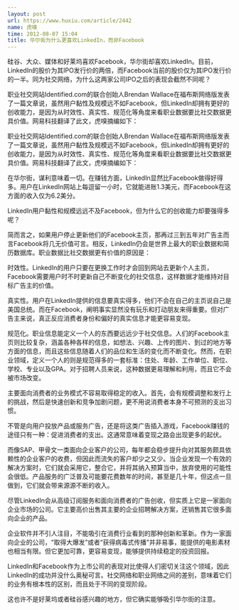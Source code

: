 ```yaml
---
layout: post
url: https://www.huxiu.com/article/2442
name: 虎嗅
time: 2012-08-07 15:04
title: 华尔街为什么更喜欢LinkedIn，而非Facebook
---
```

硅谷、大众、媒体和好莱坞喜欢Facebook，华尔街却喜欢LinkedIn。目前，LinkedIn的股价为其IPO发行价的两倍，而Facebook当前的股价仅为其IPO发行价的一半。同为社交网络，为什么这两家公司IPO之后的表现会截然不同呢？

职业社交网站Identified.com的联合创始人Brendan Wallace在福布斯网络版发表了一篇文章说，虽然用户黏性及规模远不如Facebook，但LinkedIn却拥有更好的创收能力，是因为从时效性、真实性、规范化等角度来看职业数据要比社交数据更具价值。网易科技翻译了此文，虎嗅摘编如下：

职业社交网站Identified.com的联合创始人Brendan Wallace在福布斯网络版发表了一篇文章说，虽然用户黏性及规模远不如Facebook，但LinkedIn却拥有更好的创收能力，是因为从时效性、真实性、规范化等角度来看职业数据要比社交数据更具价值。网易科技翻译了此文，虎嗅摘编如下：

在华尔街，谋利意味着一切。在赚钱方面，LinkedIn显然比Facebook做得好得多。用户在LinkedIn网站上每逗留一小时，它就能进账1.3美元，而Facebook在这方面的收入仅为6.2美分。

LinkedIn用户黏性和规模远远不及Facebook，但为什么它的创收能力却要强得多呢？

简而言之，如果用户停止更新他们的Facebook主页，那再过三到五年对广告主而言Facebook将几无价值可言。相反，LinkedIn仍会是世界上最大的职业数据和简历数据库。职业数据比社交数据更有价值的原因是：

时效性。LinkedIn的用户只要在更换工作时才会回到网站去更新个人主页，Facebook需要用户时不时更新自己不断变化的社交信息，这样数据才能维持对目标广告主的价值。

真实性。用户在LinkedIn提供的信息要真实得多，他们不会在自己的主页说自己是美国总统。而在Facebook，阐明事实显然没有玩乐和打动朋友来得重要。但对广告主来说，真正反应消费者身份和偏好的真实信息才能更容易变现。

规范化。职业信息能定义一个人的东西要远远少于社交信息。人们的Facebook主页则比较复杂，涵盖各种各样的信息，如想法、兴趣、上传的图片、到过的地方等方面的信息，而且这些信息随着人们的品位和生活的变化而不断变化。然而，在职业领域，定义一个人的则是规范得多的一套标准：住处、年龄、工作单位、职位、学校、专业以及GPA。对于招聘人员来说，这种数据更易理解和利用，而且它不会被市场改变。

主要面向消费者的业务模式不容易取得稳定的收入。首先，会有规模调整和发行上的挑战，然后是快速创新和竞争加剧问题，更不用说消费者本身不可预测的支出习惯。

不管是向用户投放产品或服务广告，还是将这类广告插入游戏，Facebook赚钱的途径只有一种：促进消费者的支出。这通常意味着变现之路会出现更多的起伏。

而像SAP、甲骨文一类面向企业客户的公司，每年都会稳步提升向对其服务颇具依赖性的企业客户的收费，但因此而流失的客户却少之又少。当企业发现一个有效的解决方案时，它们就会采用它，整合它，并将其纳入预算当中，放弃使用的可能性会很低。产品服务的广泛普及可能要花费数年的时间，甚至是几十年，但这点一旦做到，它们就会带来源源不断的收入。

尽管LinkedIn会从高级订阅服务和面向消费者的广告创收，但实质上它是一家面向企业市场的公司。它主要高价出售其主要的企业招聘解决方案，还销售其它很多面向企业的产品。

企业软件并不引人注目，不能吸引在消费行业看到的那种创新和革新。作为一家面向企业的公司，“取得大爆发”或者“获得病毒式传播”并非易事，能提供的电影素材也相当有限。但它更加可靠，更容易变现，能够提供持续稳定的投资回报。

LinkedIn和Facebook作为上市公司的表现对比使得人们密切关注这个领域，因此LinkedIn的成功并没什么奥秘可言。社交网络和职业网络之间的差别，意味着它们的业务有根本性的区别，而且处于不同的变现阶段。

这也许不是好莱坞或者硅谷感兴趣的地方，但它确实能够吸引华尔街的注意。

